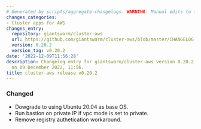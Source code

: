 ```yaml
---
# Generated by scripts/aggregate-changelogs. WARNING: Manual edits to this files will be overwritten.
changes_categories:
- Cluster apps for AWS
changes_entry:
  repository: giantswarm/cluster-aws
  url: https://github.com/giantswarm/cluster-aws/blob/master/CHANGELOG.md#0202---2022-12-09
  version: 0.20.2
  version_tag: v0.20.2
date: '2022-12-09T11:56:28'
description: Changelog entry for giantswarm/cluster-aws version 0.20.2, published
  on 09 December 2022, 11:56.
title: cluster-aws release v0.20.2
---
```


### Changed
- Dowgrade to using Ubuntu 20.04 as base OS.
- Run bastion on private IP if vpc mode is set to private.
- Remove registry authetication workaround.
